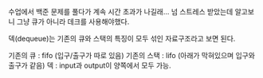 수업에서 백준 문제를 풀다가 계속 시간 초과가 나길래... 넘 스트레스 받았는데 알고보니 그냥 큐가 아니라 데크를 사용해야했다.

덱(dequeue)는 기존의 큐와 스택의 특징이 모두 섞인 자료구조라고 보면 된다.

기존의 큐 : fifo (입구/출구가 따로 있음)
기존의 스택 : lifo (아래가 막혀있으며 입구와 출구가 같음)
덱 : input과 output이 양쪽에서 모두 가능.

